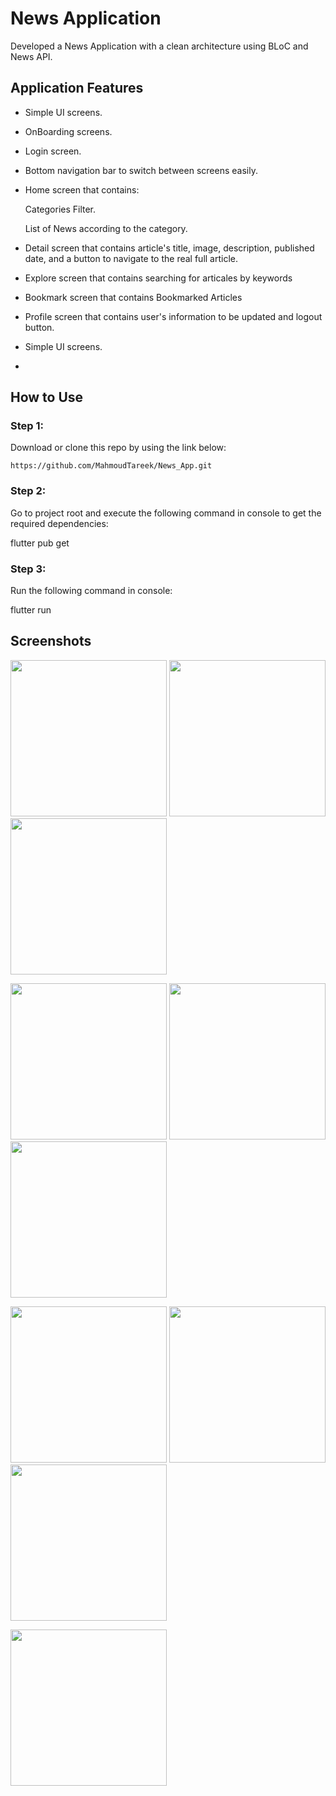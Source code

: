 # News Application

Developed a News Application with a clean architecture using BLoC and News API.

## Application Features

- Simple UI screens.

- OnBoarding screens.
  
- Login screen.
  
- Bottom navigation bar to switch between screens easily.
  
- Home screen that contains:
    
  Categories Filter.
  
  List of News according to the category.
  
- Detail screen that contains article's title, image, description, published date, and a button to navigate to the real full article.

- Explore screen that contains searching for articales by keywords
  
- Bookmark screen that contains Bookmarked Articles

- Profile screen that contains user's information to be updated and logout button.

- Simple UI screens.
- 
## How to Use

### Step 1:

Download or clone this repo by using the link below:

```https://github.com/MahmoudTareek/News_App.git```

### Step 2:

Go to project root and execute the following command in console to get the required dependencies:

  flutter pub get 

### Step 3:

Run the following command in console:

  flutter run

    

## Screenshots
  
<p>
  <img src="assets/Screenshots/1.jpeg" width="250"/>
  <img src="assets/Screenshots/2.jpeg" width="250"/>
  <img src="assets/Screenshots/3.jpeg" width="250"/>
</p>

  
<p>
  <img src="assets/Screenshots/4.jpeg" width="250"/>
  <img src="assets/Screenshots/5.jpeg" width="250"/>
  <img src="assets/Screenshots/6.jpeg" width="250"/>
</p>

  
<p>
  <img src="assets/Screenshots/7.jpeg" width="250"/>
  <img src="assets/Screenshots/8.jpeg" width="250"/>
  <img src="assets/Screenshots/9.jpeg" width="250"/>
</p>

<p>
  <img src="assets/Screenshots/10.jpeg" width="250"/>
</p>
